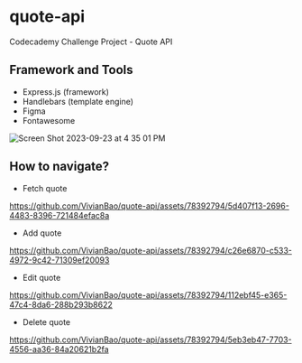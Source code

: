 # quote-api
Codecademy Challenge Project - Quote API

## Framework and Tools
- Express.js (framework)
- Handlebars (template engine)
- Figma
- Fontawesome

![Screen Shot 2023-09-23 at 4 35 01 PM](https://github.com/VivianBao/quote-api/assets/78392794/260f5754-e47c-4a6c-bfa9-d5c3155570a5)

## How to navigate?
- Fetch quote

https://github.com/VivianBao/quote-api/assets/78392794/5d407f13-2696-4483-8396-721484efac8a


- Add quote

https://github.com/VivianBao/quote-api/assets/78392794/c26e6870-c533-4972-9c42-71309ef20093


- Edit quote
  
https://github.com/VivianBao/quote-api/assets/78392794/112ebf45-e365-47c4-8da6-288b293b8622


- Delete quote

https://github.com/VivianBao/quote-api/assets/78392794/5eb3eb47-7703-4556-aa36-84a20621b2fa

